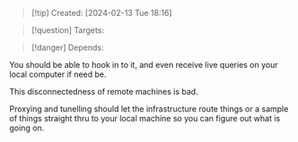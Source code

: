 
>[!tip] Created: [2024-02-13 Tue 18:16]

>[!question] Targets: 

>[!danger] Depends: 

You should be able to hook in to it, and even receive live queries on your local computer if need be.

This disconnectedness of remote machines is bad.

Proxying and tunelling should let the infrastructure route things or a sample of things straight thru to your local machine so you can figure out what is going on.